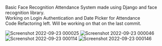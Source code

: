 Basic Face Recognition Attendance System made using Django and face recognition library.  
Working on Login Authentication and Date Picker for Attendance  
Code Refactoring left. Will be working on that on the last commit.  

![Screenshot 2022-09-23 000025](https://user-images.githubusercontent.com/62978690/192201178-1237e9b9-8d9e-44d9-bd5c-fa331a226934.png)
![Screenshot 2022-09-23 000046](https://user-images.githubusercontent.com/62978690/192201213-26576cbd-397f-4ed5-8e09-c06561edc860.png)
![Screenshot 2022-09-23 000114](https://user-images.githubusercontent.com/62978690/192201229-d498aefc-0c31-4d99-a898-693a786ed357.png)
![Screenshot 2022-09-23 000146](https://user-images.githubusercontent.com/62978690/192201239-49b83583-edee-4410-a1ed-15185004d5f5.png)

